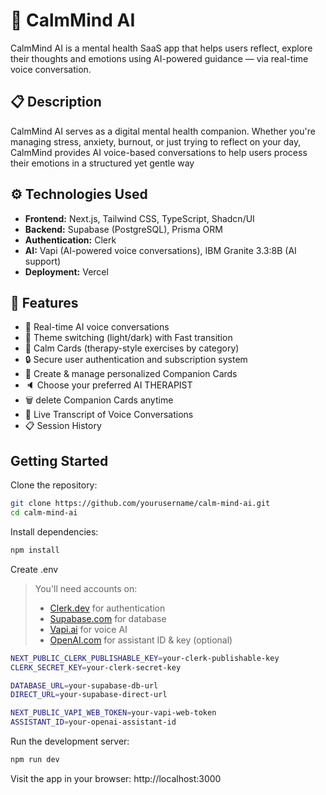 # 🧘 CalmMind AI

CalmMind AI is a mental health SaaS app that helps users reflect, explore their thoughts and emotions using AI-powered guidance — via real-time voice conversation.

## 📋 Description

CalmMind AI serves as a digital mental health companion. Whether you're managing stress, anxiety, burnout, or just trying to reflect on your day, CalmMind provides AI voice-based conversations to help users process their emotions in a structured yet gentle way

## ⚙️ Technologies Used

- **Frontend:** Next.js, Tailwind CSS, TypeScript, Shadcn/UI  
- **Backend:** Supabase (PostgreSQL), Prisma ORM  
- **Authentication:** Clerk  
- **AI:** Vapi (AI-powered voice conversations), IBM Granite 3.3:8B (AI support)  
- **Deployment:** Vercel

## 🌟 Features
- 💬 Real-time AI voice conversations
- 🎨 Theme switching (light/dark) with Fast transition
- 🧠 Calm Cards (therapy-style exercises by category)
- 🔒 Secure user authentication and subscription system
- 🧠 Create & manage personalized Companion Cards
- 🔈 Choose your preferred AI THERAPIST
- 🗑️ delete Companion Cards anytime
- 🧾 Live Transcript of Voice Conversations
- 📋 Session History

## Getting Started

Clone the repository:
```bash
git clone https://github.com/yourusername/calm-mind-ai.git
cd calm-mind-ai
```

Install dependencies:
```bash
npm install
```

Create .env
> You'll need accounts on:
> - [Clerk.dev](https://clerk.dev) for authentication
> - [Supabase.com](https://supabase.com) for database
> - [Vapi.ai](https://vapi.ai) for voice AI
> - [OpenAI.com](https://platform.openai.com) for assistant ID & key (optional)

```bash
NEXT_PUBLIC_CLERK_PUBLISHABLE_KEY=your-clerk-publishable-key
CLERK_SECRET_KEY=your-clerk-secret-key

DATABASE_URL=your-supabase-db-url
DIRECT_URL=your-supabase-direct-url

NEXT_PUBLIC_VAPI_WEB_TOKEN=your-vapi-web-token
ASSISTANT_ID=your-openai-assistant-id
```

Run the development server:
```bash
npm run dev
```

Visit the app in your browser:
http://localhost:3000
